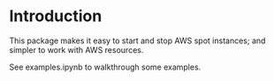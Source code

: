 # Introduction

This package makes it easy to start and stop AWS spot instances; and simpler to work with AWS resources.

See examples.ipynb to walkthrough some examples.